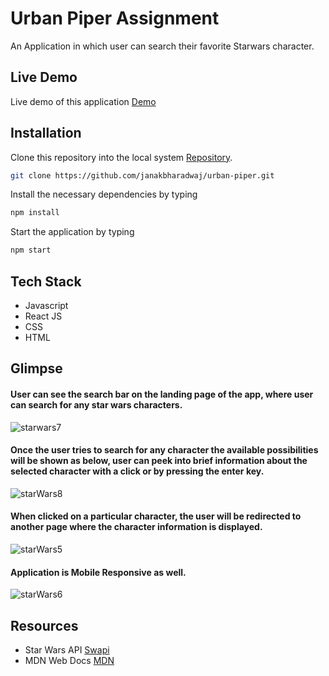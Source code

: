 # Urban Piper Assignment 

An Application in which user can search their favorite Starwars character.

## Live Demo
Live demo of this application [Demo](https://janakbharadwaj-starwars.netlify.app/)

## Installation

Clone this repository into the local system [Repository](https://github.com/janakbharadwaj/urban-piper.git).

```bash
git clone https://github.com/janakbharadwaj/urban-piper.git
```
Install the necessary dependencies by typing
```bash
npm install
```
Start the application by typing
```bash
npm start
```

## Tech Stack
* Javascript
* React JS
* CSS
* HTML

## Glimpse 

#### User can see the search bar on the landing page of the app, where user can search for any star wars characters.

![starwars7](https://user-images.githubusercontent.com/73184042/120112262-bde1a600-c192-11eb-8d90-69f6df8acced.JPG)

#### Once the user tries to search for any character the available possibilities will be shown as below, user can peek into brief information about the selected character with a click or by pressing the enter key.

![starWars8](https://user-images.githubusercontent.com/73184042/120112263-c0440000-c192-11eb-8332-38f66dd28dff.JPG)

#### When clicked on a particular character, the user will be redirected to another page where the character information is displayed.

![starWars5](https://user-images.githubusercontent.com/73184042/120112269-c2a65a00-c192-11eb-8c4d-9c9318413fad.JPG)

#### Application is Mobile Responsive as well.
![starWars6](https://user-images.githubusercontent.com/73184042/120112270-c508b400-c192-11eb-86bf-8f3a1f8e23c0.JPG)


## Resources
* Star Wars API [Swapi](https://swapi.dev/)
* MDN Web Docs [MDN](https://developer.mozilla.org/en-US/)
